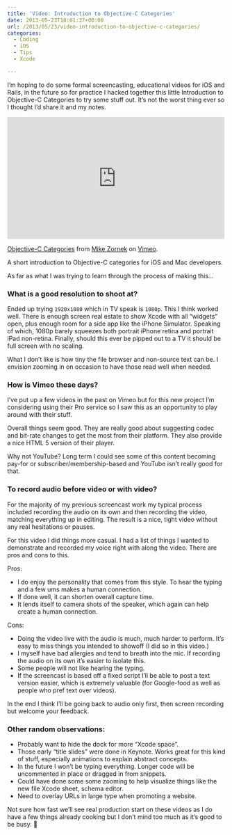 ```yaml
---
title: 'Video: Introduction to Objective-C Categories'
date: 2013-05-23T18:01:37+00:00
url: /2013/05/23/video-introduction-to-objective-c-categories/
categories:
  - Coding
  - iOS
  - Tips
  - Xcode

---
```

I&#8217;m hoping to do some formal screencasting, educational videos for iOS and Rails, in the future so for practice I hacked together this little Introduction to Objective-C Categories to try some stuff out. It&#8217;s not the worst thing ever so I thought I&#8217;d share it and my notes.

<iframe src="http://player.vimeo.com/video/66535170" width="500" height="281" frameborder="0" webkitAllowFullScreen mozallowfullscreen allowFullScreen></iframe>

[Objective-C Categories][1] from [Mike Zornek][2] on [Vimeo][3].

A short introduction to Objective-C categories for iOS and Mac developers.

As far as what I was trying to learn through the process of making this&#8230;

### What is a good resolution to shoot at?

Ended up trying `1920x1080` which in TV speak is `1080p`. This I think worked well. There is enough screen real estate to show Xcode with all &#8220;widgets&#8221; open, plus enough room for a side app like the iPhone Simulator. Speaking of which, 1080p barely squeezes both portrait iPhone retina and portrait iPad non-retina. Finally, should this ever be pipped out to a TV it should be full screen with no scaling.

What I don&#8217;t like is how tiny the file browser and non-source text can be. I envision zooming in on occasion to have those read well when needed.

### How is Vimeo these days?

I&#8217;ve put up a few videos in the past on Vimeo but for this new project I&#8217;m considering using their Pro service so I saw this as an opportunity to play around with their stuff.

Overall things seem good. They are really good about suggesting codec and bit-rate changes to get the most from their platform. They also provide a nice HTML 5 version of their player.

Why not YouTube? Long term I could see some of this content becoming pay-for or subscriber/membership-based and YouTube isn&#8217;t really good for that.

### To record audio before video or with video?

For the majority of my previous screencast work my typical process included recording the audio on its own and then recording the video, matching everything up in editing. The result is a nice, tight video without any real hesitations or pauses.

For this video I did things more casual. I had a list of things I wanted to demonstrate and recorded my voice right with along the video. There are pros and cons to this.

Pros:

  * I do enjoy the personality that comes from this style. To hear the typing and a few ums makes a human connection.
  * If done well, it can shorten overall capture time.
  * It lends itself to camera shots of the speaker, which again can help create a human connection.

Cons:

  * Doing the video live with the audio is much, much harder to perform. It&#8217;s easy to miss things you intended to showoff (I did so in this video.)
  * I myself have bad allergies and tend to breath into the mic. If recording the audio on its own it&#8217;s easier to isolate this.
  * Some people will not like hearing the typing.
  * If the screencast is based off a fixed script I&#8217;ll be able to post a text version easier, which is extremely valuable (for Google-food as well as people who pref text over videos).

In the end I think I&#8217;ll be going back to audio only first, then screen recording but welcome your feedback.

### Other random observations:

  * Probably want to hide the dock for more &#8220;Xcode space&#8221;.
  * Those early &#8220;title slides&#8221; were done in Keynote. Works great for this kind of stuff, especially animations to explain abstract concepts.
  * In the future I won&#8217;t be typing everything. Longer code will be uncommented in place or dragged in from snippets.
  * Could have done some some zooming to help visualize things like the new file Xcode sheet, schema editor.
  * Need to overlay URLs in large type when promoting a website.

Not sure how fast we&#8217;ll see real production start on these videos as I do have a few things already cooking but I don&#8217;t mind too much as it&#8217;s good to be busy. 🙂

 [1]: http://vimeo.com/66535170
 [2]: http://vimeo.com/zorn711
 [3]: http://vimeo.com